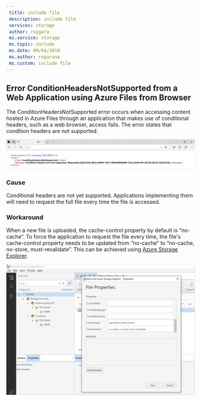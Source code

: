 ```yaml
---
 title: include file
 description: include file
 services: storage
 author: roygara
 ms.service: storage
 ms.topic: include
 ms.date: 09/04/2019
 ms.author: rogarana
 ms.custom: include file
---
```


## Error ConditionHeadersNotSupported from a Web Application using Azure Files from Browser

The ConditionHeadersNotSupported error occurs when accessing content hosted in Azure Files through an application that makes use of conditional headers, such as a web browser, access fails. The error states that condition headers are not supported.

![Azure Files conditional headers error](media/storage-files-condition-headers/conditionalerror.png)

### Cause

Conditional headers are not yet supported. Applications implementing them will need to request the full file every time the file is accessed.

### Workaround

When a new file is uploaded, the cache-control property by default is “no-cache”. To force the application to request the file every time, the file's cache-control property needs to be updated from “no-cache” to “no-cache, no-store, must-revalidate”. This can be achieved using [Azure Storage Explorer](https://azure.microsoft.com/features/storage-explorer/).

![Storage explorer content cache modification for Azure Files conditional headers](media/storage-files-condition-headers/storage-explorer-cache.png)